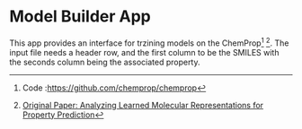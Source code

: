 # Model Builder App

This app provides an interface for trzining models on the ChemProp[^1] [^2]. The input file needs a header row, and the first column to be the SMILES with the seconds column being the associated property.

[^1]: Code :<https://github.com/chemprop/chemprop>

[^2]: [Original Paper: Analyzing Learned Molecular Representations for Property Prediction](https://pubs.acs.org/doi/full/10.1021/acs.jcim.9b00237)
